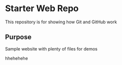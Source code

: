 # Starter Web Repo

This repository is for showing how Git and GitHub work

## Purpose

Sample website with plenty of files for demos


hhehehehe
